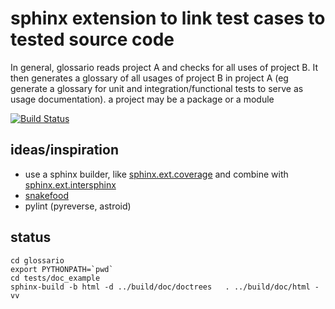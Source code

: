 sphinx extension to link test cases to tested source code
=========================================================
In general, glossario reads project A and checks for all uses of project B. It
then generates a glossary of all usages of project B in project A
(eg generate a glossary for unit and integration/functional tests to serve as
usage documentation).
a project may be a package or a module

[![Build Status](https://travis-ci.org/michaelhaberler/glossario.svg?branch=master)](https://travis-ci.org/michaelhaberler/glossario)

ideas/inspiration
-----------------
* use a sphinx builder, like
  [sphinx.ext.coverage](http://www.sphinx-doc.org/en/stable/_modules/sphinx/ext/coverage.html#CoverageBuilder)
  and combine with [sphinx.ext.intersphinx]()
* [snakefood](https://bitbucket.org/blais/snakefood)
* pylint (pyreverse, astroid)

status
------

```
cd glossario
export PYTHONPATH=`pwd`
cd tests/doc_example
sphinx-build -b html -d ../build/doc/doctrees   . ../build/doc/html -vv
```
